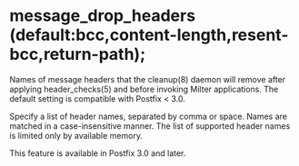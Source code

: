# message_drop_headers (default:bcc,content-length,resent-bcc,return-path); 

 Names of message headers that the cleanup(8) daemon will remove
after applying header_checks(5) and before invoking Milter applications.
The default setting is compatible with Postfix &lt; 3.0. 

 Specify a list of header names, separated by comma or space.
Names are matched in a case-insensitive manner.  The list of supported
header names is limited only by available memory.  

 This feature is available in Postfix 3.0 and later. 


